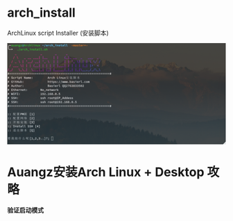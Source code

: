 # arch_install
ArchLinux script Installer (安装脚本)

![Image text](https://raw.githubusercontent.com/BaSierL/arch_install/master/screenshot1.png)


# Auangz安装Arch Linux + Desktop 攻略

**验证启动模式**
